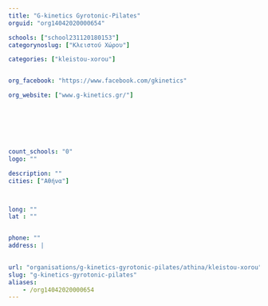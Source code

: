 ```yaml
---
title: "G-kinetics Gyrotonic-Pilates"
orguid: "org14042020000654"

schools: ["school231120180153"]
categorynoslug: ["Κλειστού Χώρου"]

categories: ["kleistou-xorou"]


org_facebook: "https://www.facebook.com/gkinetics"

org_website: ["www.g-kinetics.gr/"]







count_schools: "0"
logo: ""

description: ""
cities: ["Αθήνα"]



long: ""
lat : ""


phone: ""
address: |
    

url: "organisations/g-kinetics-gyrotonic-pilates/athina/kleistou-xorou"
slug: "g-kinetics-gyrotonic-pilates"
aliases:
    - /org14042020000654
---
```



